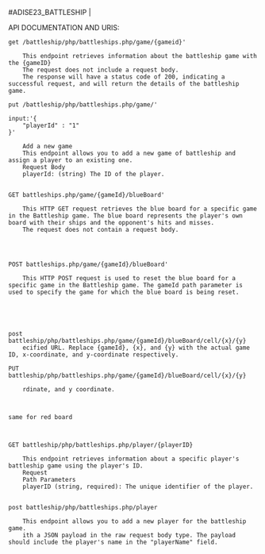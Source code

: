 #ADISE23_BATTLESHIP
|



API DOCUMENTATION AND URIS:
 
    get /battleship/php/battleships.php/game/{gameid}'
    
        This endpoint retrieves information about the battleship game with the {gameID}
        The request does not include a request body.
        The response will have a status code of 200, indicating a successful request, and will return the details of the battleship game.
    
    put /battleship/php/battleships.php/game/'
    
    input:'{
        "playerId" : "1"
    }'
    
        Add a new game
        This endpoint allows you to add a new game of battleship and assign a player to an existing one.
        Request Body
        playerId: (string) The ID of the player.
    
    
    GET battleships.php/game/{gameId}/blueBoard'
    
        This HTTP GET request retrieves the blue board for a specific game in the Battleship game. The blue board represents the player's own board with their ships and the opponent's hits and misses.
        The request does not contain a request body.
    
    
    
    
    POST battleships.php/game/{gameId}/blueBoard'
    
        This HTTP POST request is used to reset the blue board for a specific game in the Battleship game. The gameId path parameter is used to specify the game for which the blue board is being reset.
    
    
    
    
    
    post battleship/php/battleships.php/game/{gameId}/blueBoard/cell/{x}/{y}
        ecified URL. Replace {gameId}, {x}, and {y} with the actual game ID, x-coordinate, and y-coordinate respectively.
    
    PUT battleship/php/battleships.php/game/{gameId}/blueBoard/cell/{x}/{y}
    
        rdinate, and y coordinate.
    
        
    
    same for red board
    
    
    
    GET battleship/php/battleships.php/player/{playerID}
    
        This endpoint retrieves information about a specific player's battleship game using the player's ID.
        Request
        Path Parameters
        playerID (string, required): The unique identifier of the player.
    
    
    post battleship/php/battleships.php/player
    
        This endpoint allows you to add a new player for the battleship game.
        ith a JSON payload in the raw request body type. The payload should include the player's name in the "playerName" field.
    
